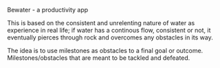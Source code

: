 Bewater -  a productivity app

This is based on the consistent and unrelenting nature of water as experience in real life; if water has a continous flow, consistent or not, it eventually pierces through rock and overcomes any obstacles in its way.

The idea is to use milestones as obstacles to a final goal or outcome. Milestones/obstacles that are meant to be tackled and defeated.


